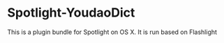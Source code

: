 Spotlight-YoudaoDict
====================

This is a plugin bundle for Spotlight on OS X. It is run based on Flashlight
